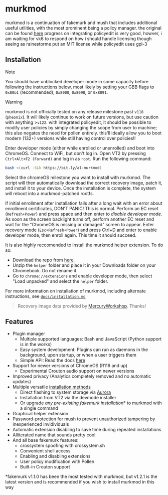 # murkmod
murkmod is a continuation of fakemurk and mush that includes additional useful utilities, with the most prominent being a policy manager.
the original can be found [here](https://github.com/rainestorme/murkmod)
progress on integrating policyedit is very good, howver, i am waiting for vk6 to respond on how i should handle licensing though seeing as rainestorme put an MIT license while policyedit uses gpl-3
## Installation

> [!NOTE]
> You should have unblocked developer mode in some capacity before following the instructions below, most likely by setting your GBB flags to `0x80b1` (recommended), `0x8000`, `0x8090`, or `0x8091`.

> [!WARNING]
> murkmod is not officially tested on any release milestone past `v118` (`pheonix`). It will likely continue to work on future versions, but use caution with anything >`v122`.
> with integrated policyedit, it should be possible to modify user policies by simply changing the scope from user to machine; this also negates the need for pollen entirely. this'll ideally allow you to boot modern (132+) versions while still having control over policies!!

Enter developer mode (either while enrolled or unenrolled) and boot into ChromeOS. Connect to WiFi, but don't log in. Open VT2 by pressing `Ctrl+Alt+F2 (Forward)` and log in as `root`. Run the following command:

```sh
bash <(curl -SLk https://bit.ly/al-murkmod)
```

Select the chromeOS milestone you want to install with murkmod. The script will then automatically download the correct recovery image, patch it, and install it to your device. Once the installation is complete, the system will reboot into a murkmod-patched rootfs.

If initial enrollment after installation fails after a long wait with an error about enrollment certificates, DON'T PANIC! This is normal. Perform an EC reset (`Refresh+Power`) and press space and then enter to *disable developer mode*. As soon as the screen backlight turns off, perform another EC reset and wait for the "ChromeOS is missing or damaged" screen to appear. Enter recovery mode (`Esc+Refresh+Power`) and press Ctrl+D and enter to enable developer mode, then enroll again. This time it should succeed.

It is also highly reccomended to install the murkmod helper extension. To do so:

- Download the repo from [here](https://codeload.github.com/AerialiteLabs/murkmodTempFix/zip/refs/heads/main).
- Unzip the `helper` folder and place it in your Downloads folder on your Chromebook. Do not rename it.
- Go to `chrome://extensions` and enable developer mode, then select "Load unpacked" and select the `helper` folder.

For more information on installation of murkmod, including alternate instructions, see [`docs/installation.md`](docs/installation.md)

> Recovery image data provided by [MercuryWorkshop](https://github.com/MercuryWorkshop/chromeos-releases-data?tab=CC-BY-4.0-1-ov-file). Thanks!

## Features

- Plugin manager
   - Multiple supported languages: Bash and JavaScript (Python support is in the works)
   - Easy system development: Plugins can run as daemons in the background, upon startup, or when a user triggers them
   - Simple API: Read the docs [here](https://github.com/AerialiteLabs/murkmodTempFix/blob/main/docs/plugin_dev.md)
- Support for newer versions of ChromeOS (R116 and up)
   - Experimental Crouton audio support on newer versions
- Improved privacy (Analytics completely removed and no automatic updates)
- Multiple versatile [installation methods](https://github.com/AerialiteLabs/murkmodTempFix/blob/main/docs/installation.md)
   - Direct flashing to system storage via [Aurora](https://github.com/AerialiteLabs/Aurora)
   - Installation from VT2 via the devmode installer
   - Or upgrade *any pre-existing fakemurk installation*\* to murkmod with a single command
- Graphical helper extension
- Password-protection for mush to prevent unauthorized tampering by inexperienced invidividuals
- Automatic extension disabling to save time during repeated installations
- Alliterated name that sounds pretty cool
- And all base fakemurk features:
   - crossystem spoofing with crossystem.sh
   - Convenient shell access
   - Enabling and disabling extensions
   - User policy modification with Pollen
   - Built-in Crouton support

\*fakemurk v1.1.0 has been the most tested with murkmod, but v1.2.1 is the latest version and is recommended if you wish to install murkmod in this way
